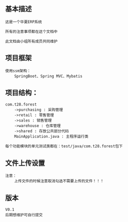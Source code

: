 ## 基本描述

    这是一个华夏ERP系统

    所有的注意事项都在这个文档中

    此文档由小组所有成员共同维护

## 项目框架
    使用ssm架构：
        SpringBoot、Spring MVC、Mybatis

## 项目结构：
    com.t28.forest
        ->purchasing : 采购管理
        ->retail : 零售管理
        ->sales : 销售管理
        ->warehouse : 仓库管理
        ->shared : 存放公共部分代码
        MainApplication.java : 主程序运行类
    
    每个功能模块的单元测试类都在：test/java/com.t28.forest包下

## 文件上传设置
    注意：
        上传文件的时候注意取消勾选不需要上传的文件！！！
    
## 版本
    V0.1
    后期想维护可自行提交
